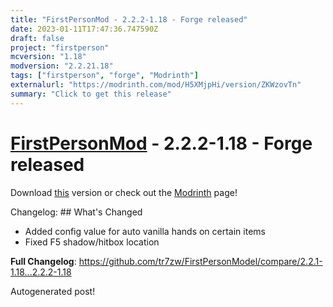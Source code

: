 ```yaml
---
title: "FirstPersonMod - 2.2.2-1.18 - Forge released"
date: 2023-01-11T17:47:36.747590Z
draft: false
project: "firstperson"
mcversion: "1.18"
modversion: "2.2.21.18"
tags: ["firstperson", "forge", "Modrinth"]
externalurl: "https://modrinth.com/mod/H5XMjpHi/version/ZKWzovTn"
summary: "Click to get this release"
---
```

# [FirstPersonMod](/project/firstperson) - 2.2.2-1.18 - Forge released
Download [this](https://modrinth.com/mod/H5XMjpHi/version/ZKWzovTn) version or check out the [Modrinth](https://modrinth.com/mod/H5XMjpHi) page!

Changelog: ## What's Changed
* Added config value for auto vanilla hands on certain items
* Fixed F5 shadow/hitbox location

**Full Changelog**: https://github.com/tr7zw/FirstPersonModel/compare/2.2.1-1.18...2.2.2-1.18

Autogenerated post!
